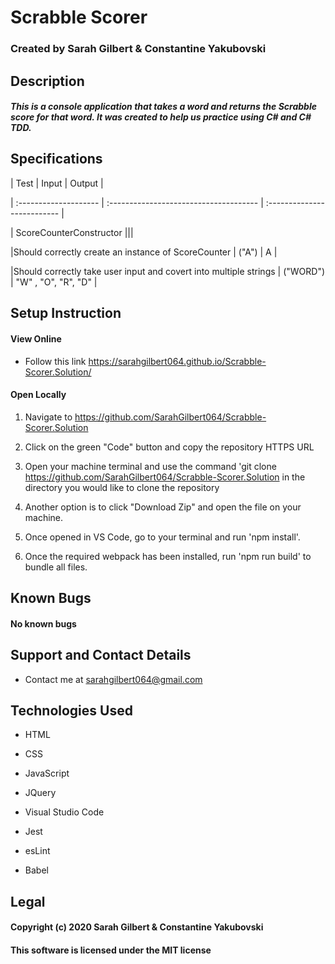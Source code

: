 # Scrabble Scorer

  

### Created by Sarah Gilbert & Constantine Yakubovski 

  

## Description

  

##### This is a console application that takes a word and returns the Scrabble score for that word. It was created to help us practice using C# and C# TDD.


## Specifications

  

| Test | Input | Output |

| :-------------------- | :------------------------------------- | :-------------------------- |

| ScoreCounterConstructor |||

|Should correctly create an instance of ScoreCounter | ("A") | A |

|Should correctly take user input and covert into multiple strings | ("WORD") | "W" , "O", "R", "D" |
  

## Setup Instruction

  

#### View Online

  

* Follow this link https://sarahgilbert064.github.io/Scrabble-Scorer.Solution/

  

#### Open Locally

  

1. Navigate to https://github.com/SarahGilbert064/Scrabble-Scorer.Solution

  

2. Click on the green "Code" button and copy the repository HTTPS URL

  

3. Open your machine terminal and use the command 'git clone https://github.com/SarahGilbert064/Scrabble-Scorer.Solution in the directory you would like to clone the repository

  

4. Another option is to click "Download Zip" and open the file on your machine.

  

5. Once opened in VS Code, go to your terminal and run 'npm install'.

  

6. Once the required webpack has been installed, run 'npm run build' to bundle all files.

  

## Known Bugs

#### No known bugs

  

## Support and Contact Details

* Contact me at sarahgilbert064@gmail.com

  

## Technologies Used

* HTML

* CSS

* JavaScript

* JQuery

* Visual Studio Code

* Jest

* esLint

* Babel

  

## Legal

#### Copyright (c) 2020 Sarah Gilbert & Constantine Yakubovski 

#### This software is licensed under the MIT license
